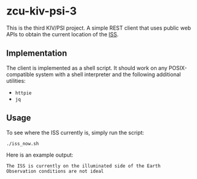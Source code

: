 # zcu-kiv-psi-3

This is the third KIV/PSI project. A simple REST client that uses public web APIs to obtain the current location of the
[ISS](https://en.wikipedia.org/wiki/International_Space_Station).

## Implementation

The client is implemented as a shell script.
It should work on any POSIX-compatible system with a shell interpreter and the following additional utilities:
- `httpie`
- `jq`

## Usage

To see where the ISS currently is, simply run the script:

```
./iss_now.sh
```

Here is an example output:

```
The ISS is currently on the illuminated side of the Earth
Observation conditions are not ideal
```
